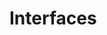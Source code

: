 # Interfaces

```ts { "file": "./valid.interfaces.ts", "symbol": "NormalInterface" }
```

```ts { "file": "./valid.interfaces.ts", "symbol": "GenericInterface" }
```

```ts { "file": "./valid.interfaces.ts", "symbol": "ExportedInterface" }
```
